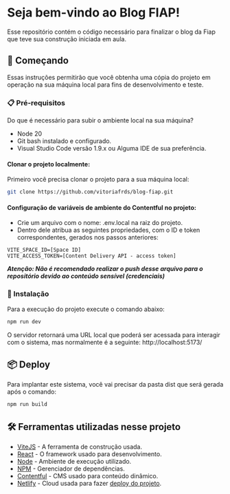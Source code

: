 # Seja bem-vindo ao Blog FIAP!

Esse repositório contém o código necessário para finalizar o blog da Fiap que teve sua construção iniciada em aula.

## 🚀 Começando

Essas instruções permitirão que você obtenha uma cópia do projeto em operação na sua máquina local para fins de desenvolvimento e teste.

### 📋 Pré-requisitos

Do que é necessário para subir o ambiente local na sua máquina?

* Node 20
* Git bash instalado e configurado.
* Visual Studio Code versão 1.9.x ou Alguma IDE de sua preferência.

#### Clonar o projeto localmente:

Primeiro você precisa clonar o projeto para a sua máquina local:

```bash
git clone https://github.com/vitoriafrds/blog-fiap.git
```

#### Configuração de variáveis de ambiente do Contentful no projeto:

* Crie um arquivo com o nome: .env.local na raiz do projeto.
* Dentro dele atribua as seguintes propriedades, com o ID e token correspondentes, gerados nos passos anteriores:
```
VITE_SPACE_ID=[Space ID]
VITE_ACCESS_TOKEN=[Content Delivery API - access token]
```

***Atenção: Não é recomendado realizar o push desse arquivo para o repositório devido ao conteúdo sensível (credenciais)***


### 🔧 Instalação
Para a execução do projeto execute o comando abaixo:

```bash
npm run dev
```

O servidor retornará uma URL local que poderá ser acessada para interagir com o sistema, mas normalmente é a seguinte: http://localhost:5173/

## 📦 Deploy 

Para implantar este sistema, você vai precisar da pasta dist que será gerada após o comando:

```bash
npm run build
```

## 🛠️ Ferramentas utilizadas nesse projeto

* [ViteJS](https://vitejs.dev/) - A ferramenta de construção usada.
* [React](https://react.dev/) - O framework usado para desenvolvimento.
* [Node](https://nodejs.org/en) - Ambiente de execução utilizado.
* [NPM](https://www.npmjs.com/) - Gerenciador de dependências.
* [Contentful](https://www.contentful.com/) - CMS usado para conteúdo dinâmico.
* [Netlify](https://www.netlify.com/) - Cloud usada para fazer [deploy do projeto](https://glistening-trifle-7ffbe3.netlify.app/).
